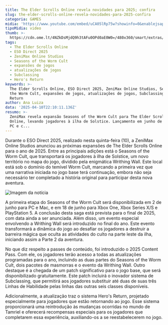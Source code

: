 ```yaml
---
title: The Elder Scrolls Online revela novidades para 2025; confira
slug: the-elder-scrolls-online-revela-novidades-para-2025-confira
categoria: GAMES
midia: 'https://www.youtube.com/embed/uCA05lRp75w?showinfo=0&enablejsapi=1'
tipoMidia: video
thumb: >-
  https://cdn.ome.lt/4NZkDsMjdQ9h3tAFu0OPd0aE0W0=/480x360/smart/extras/conteudos/unnamed_7_rIi4edR.jpg
tags:
  - The Elder Scrolls Online
  - ESO Direct 2025
  - ZeniMax Online Studios
  - Seasons of the Worm Cult
  - expansões de jogos
  - atualizações de jogos
  - Subclassing
  - Hero's Return
keywords: >-
  The Elder Scrolls Online, ESO Direct 2025, ZeniMax Online Studios, Seasons of
  the Worm Cult, expansões de jogos, atualizações de jogos, Subclassing, Hero's
  Return
author: Ana Luiza
data: '2025-04-10T22:10:11.136Z'
resumo: >-
  ZeniMax revela expansão Seasons of the Worm Cult para The Elder Scrolls
  Online, levando jogadores à ilha de Solstice. Lançamento em junho de 2025 para
  PC e c...
---
```


Durante o ESO Direct 2025, realizado nesta quinta-feira (10), a ZeniMax Online Studios anunciou as próximas expansões de The Elder Scrolls Online para o ano de 2025. Entre as principais adições está o Seasons of the Worm Cult, que transportará os jogadores à ilha de Solstice, um novo território no mapa do jogo, dividido pela enigmática Writhing Wall. Este local está sob o domínio do temível Worm Cult, marcando a primeira vez que uma narrativa iniciada no jogo base terá continuação, embora não seja necessário ter completado a história original para participar desta nova aventura.

![Imagem da notícia](https://cdn.ome.lt/ii8IQMbnnKGsJzXdsZh9dH9dvoU=/fit-in/837x500/smart/uploads/conteudo/fotos/unnamed_8_0hUbbTG.jpg)

A primeira etapa do Seasons of the Worm Cult será disponibilizada em 2 de junho para PC e Mac, e em 18 de junho para Xbox One, Xbox Series X/S e PlayStation 5. A conclusão desta saga está prevista para o final de 2025, com data ainda a ser anunciada. Além disso, um evento especial envolvendo a Writhing Wall será introduzido no final do ano. Este evento transformará a dinâmica do jogo ao desafiar os jogadores a destruir a barreira mágica que oculta as atividades do culto na parte leste da ilha, iniciando assim a Parte 2 da aventura.

No que diz respeito a passes de conteúdo, foi introduzido o 2025 Content Pass. Com ele, os jogadores terão acesso a todas as atualizações programadas para o ano, incluindo as duas partes do Seasons of the Worm Cult, dois pacotes de masmorras e o evento da Writhing Wall. Outro destaque é a chegada de um patch significativo para o jogo base, que será disponibilizado gratuitamente. Este patch incluirá o inovador sistema de Subclassing, que permitirá aos jogadores substituir até duas de suas três Linhas de Habilidade pelas linhas das outras seis classes disponíveis.

Adicionalmente, a atualização traz o sistema Hero's Return, projetado especialmente para jogadores que estão retornando ao jogo. Esse sistema proporcionará uma reintrodução às mudanças ocorridas no mundo de Tamriel e oferecerá recompensas especiais para os jogadores que completarem essa experiência, auxiliando-os a se reestabelecerem no jogo.
